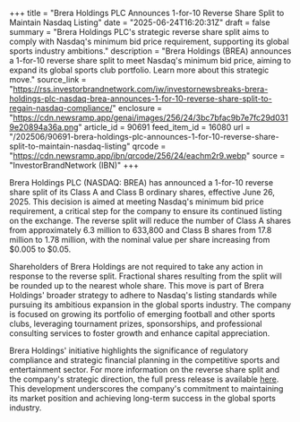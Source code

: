 +++
title = "Brera Holdings PLC Announces 1-for-10 Reverse Share Split to Maintain Nasdaq Listing"
date = "2025-06-24T16:20:31Z"
draft = false
summary = "Brera Holdings PLC's strategic reverse share split aims to comply with Nasdaq's minimum bid price requirement, supporting its global sports industry ambitions."
description = "Brera Holdings (BREA) announces a 1-for-10 reverse share split to meet Nasdaq's minimum bid price, aiming to expand its global sports club portfolio. Learn more about this strategic move."
source_link = "https://rss.investorbrandnetwork.com/iw/investornewsbreaks-brera-holdings-plc-nasdaq-brea-announces-1-for-10-reverse-share-split-to-regain-nasdaq-compliance/"
enclosure = "https://cdn.newsramp.app/genai/images/256/24/3bc7bfac9b7e7fc29d0319e20894a36a.png"
article_id = 90691
feed_item_id = 16080
url = "/202506/90691-brera-holdings-plc-announces-1-for-10-reverse-share-split-to-maintain-nasdaq-listing"
qrcode = "https://cdn.newsramp.app/ibn/qrcode/256/24/eachm2r9.webp"
source = "InvestorBrandNetwork (IBN)"
+++

<p>Brera Holdings PLC (NASDAQ: BREA) has announced a 1-for-10 reverse share split of its Class A and Class B ordinary shares, effective June 26, 2025. This decision is aimed at meeting Nasdaq's minimum bid price requirement, a critical step for the company to ensure its continued listing on the exchange. The reverse split will reduce the number of Class A shares from approximately 6.3 million to 633,800 and Class B shares from 17.8 million to 1.78 million, with the nominal value per share increasing from $0.005 to $0.05.</p><p>Shareholders of Brera Holdings are not required to take any action in response to the reverse split. Fractional shares resulting from the split will be rounded up to the nearest whole share. This move is part of Brera Holdings' broader strategy to adhere to Nasdaq's listing standards while pursuing its ambitious expansion in the global sports industry. The company is focused on growing its portfolio of emerging football and other sports clubs, leveraging tournament prizes, sponsorships, and professional consulting services to foster growth and enhance capital appreciation.</p><p>Brera Holdings' initiative highlights the significance of regulatory compliance and strategic financial planning in the competitive sports and entertainment sector. For more information on the reverse share split and the company's strategic direction, the full press release is available <a href='https://example.com' rel='nofollow' target='_blank'>here</a>. This development underscores the company's commitment to maintaining its market position and achieving long-term success in the global sports industry.</p>